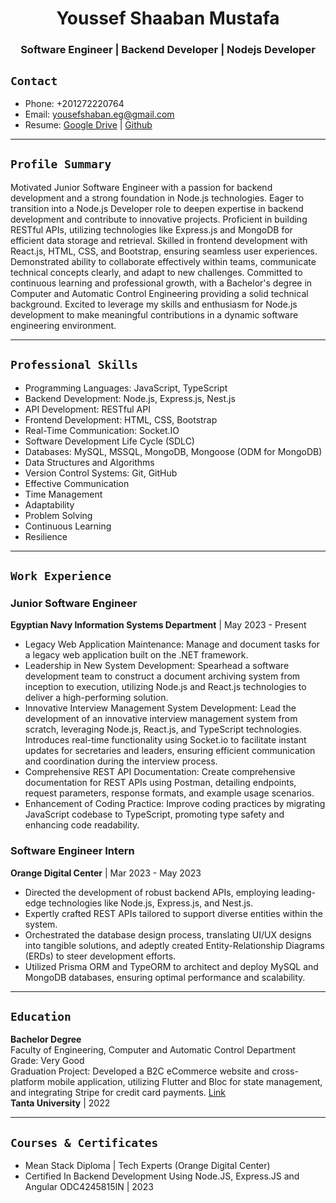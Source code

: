 

<div align="center">
  <h1>Youssef Shaaban Mustafa</h1> 
  <!--<a href="http://nestjs.com/" target="blank"><img src="./avatar.JPG" width="320" alt="Nest Logo" /></a>-->
  <h3>Software Engineer | Backend Developer | Nodejs Developer</h3>
</div>

## `Contact`
- Phone: +201272220764
- Email: yousefshaban.eg@gmail.com
- Resume: [Google Drive](https://bit.ly/3w3DteJ) | [Github](https://github.com/yousefshabaneg/yousefshabaneg/blob/main/YousefShaban_Software_Engineer.pdf)
---

## `Profile Summary`

Motivated Junior Software Engineer with a passion for backend development and a strong foundation in Node.js technologies. Eager to transition into a Node.js Developer role to deepen expertise in backend development and contribute to innovative projects. Proficient in building RESTful APIs, utilizing technologies like Express.js and MongoDB for efficient data storage and retrieval. Skilled in frontend development with React.js, HTML, CSS, and Bootstrap, ensuring seamless user experiences. Demonstrated ability to collaborate effectively within teams, communicate technical concepts clearly, and adapt to new challenges. Committed to continuous learning and professional growth, with a Bachelor's degree in Computer and Automatic Control Engineering providing a solid technical background. Excited to leverage my skills and enthusiasm for Node.js development to make meaningful contributions in a dynamic software engineering environment.

---

## `Professional Skills`

- Programming Languages: JavaScript, TypeScript
- Backend Development: Node.js, Express.js, Nest.js
- API Development: RESTful API
- Frontend Development: HTML, CSS, Bootstrap
- Real-Time Communication: Socket.IO
- Software Development Life Cycle (SDLC)
- Databases: MySQL, MSSQL, MongoDB, Mongoose (ODM for MongoDB)
- Data Structures and Algorithms
- Version Control Systems: Git, GitHub
- Effective Communication
- Time Management
- Adaptability
- Problem Solving
- Continuous Learning
- Resilience

---

## `Work Experience`

### Junior Software Engineer
**Egyptian Navy Information Systems Department** | May 2023 - Present

- Legacy Web Application Maintenance: Manage and document tasks for a legacy web application built on the .NET framework.
- Leadership in New System Development: Spearhead a software development team to construct a document archiving system from inception to execution, utilizing Node.js and React.js technologies to deliver a high-performing solution.
- Innovative Interview Management System Development: Lead the development of an innovative interview management system from scratch, leveraging Node.js, React.js, and TypeScript technologies. Introduces real-time functionality using Socket.io to facilitate instant updates for secretaries and leaders, ensuring efficient communication and coordination during the interview process.
- Comprehensive REST API Documentation: Create comprehensive documentation for REST APIs using Postman, detailing endpoints, request parameters, response formats, and example usage scenarios.
- Enhancement of Coding Practice: Improve coding practices by migrating JavaScript codebase to TypeScript, promoting type safety and enhancing code readability.

### Software Engineer Intern
**Orange Digital Center** | Mar 2023 - May 2023

- Directed the development of robust backend APIs, employing leading-edge technologies like Node.js, Express.js, and Nest.js.
- Expertly crafted REST APIs tailored to support diverse entities within the system.
- Orchestrated the database design process, translating UI/UX designs into tangible solutions, and adeptly created Entity-Relationship Diagrams (ERDs) to steer development efforts.
- Utilized Prisma ORM and TypeORM to architect and deploy MySQL and MongoDB databases, ensuring optimal performance and scalability.

---

## `Education`

**Bachelor Degree**  
Faculty of Engineering, Computer and Automatic Control Department  
Grade: Very Good  
Graduation Project: Developed a B2C eCommerce website and cross-platform mobile application, utilizing Flutter and Bloc for state management, and integrating Stripe for credit card payments. [Link](https://github.com/yousefshabaneg/mxstore_graduation_project)  
**Tanta University** | 2022

---

## `Courses & Certificates`

- Mean Stack Diploma | Tech Experts (Orange Digital Center)
- Certified In Backend Development Using Node.JS, Express.JS and Angular ODC4245815IN | 2023
